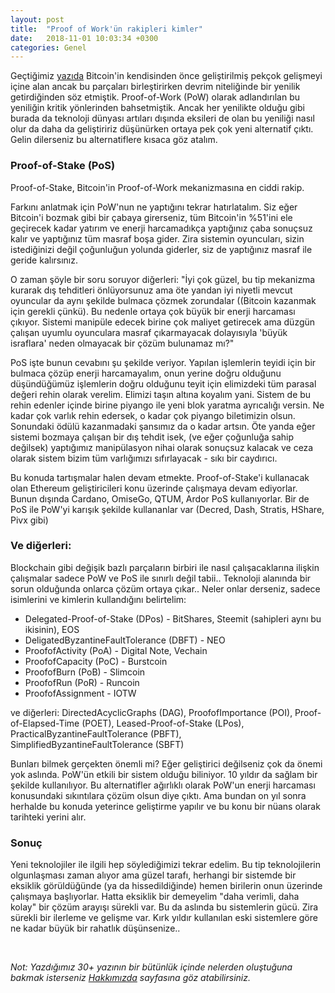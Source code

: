 ```yaml
---
layout: post
title:  "Proof of Work'ün rakipleri kimler"
date:   2018-11-01 10:03:34 +0300
categories: Genel
---
```




Geçtiğimiz [yazıda](https://ademimerkezi.com/genel/2018/11/01/Bitcoin-uzlasmasi-proof-of-work.html) Bitcoin'in kendisinden önce geliştirilmiş pekçok gelişmeyi içine alan ancak bu parçaları birleştirirken devrim niteliğinde bir yenilik getirdiğinden söz etmiştik. Proof-of-Work (PoW) olarak adlandırılan bu yeniliğin kritik yönlerinden bahsetmiştik. Ancak her yenilikte olduğu gibi burada da teknoloji dünyası artıları dışında eksileri de olan bu yeniliği nasıl olur da daha da geliştiririz düşünürken ortaya pek çok yeni alternatif çıktı. Gelin dilerseniz bu alternatiflere kısaca göz atalım. 

### Proof-of-Stake (PoS)

Proof-of-Stake, Bitcoin'in Proof-of-Work mekanizmasına en ciddi rakip. 

Farkını anlatmak için PoW'nun ne yaptığını tekrar hatırlatalım. Siz eğer Bitcoin'i bozmak gibi bir çabaya girerseniz, tüm Bitcoin'in %51'ini ele geçirecek kadar yatırım ve enerji harcamadıkça yaptığınız çaba sonuçsuz kalır ve yaptığınız tüm masraf boşa gider. Zira sistemin oyuncuları, sizin istediğinizi değil çoğunluğun yolunda giderler, siz de yaptığınız masraf ile geride kalırsınız. 

O zaman şöyle bir soru soruyor diğerleri: "İyi çok güzel, bu tip mekanizma kurarak dış tehditleri önlüyorsunuz ama öte yandan iyi niyetli mevcut oyuncular da aynı şekilde bulmaca çözmek zorundalar ((Bitcoin kazanmak için gerekli çünkü). Bu nedenle ortaya çok büyük bir enerji harcaması çıkıyor. Sistemi manipüle edecek birine çok maliyet getirecek ama düzgün çalışan uyumlu oyunculara masraf çıkarmayacak dolayısıyla 'büyük israflara' neden olmayacak bir çözüm bulunamaz mı?"

PoS işte bunun cevabını şu şekilde veriyor. Yapılan işlemlerin teyidi için bir bulmaca çözüp enerji harcamayalım, onun yerine doğru olduğunu düşündüğümüz işlemlerin doğru olduğunu teyit için elimizdeki tüm parasal değeri rehin olarak verelim. Elimizi taşın altına koyalım yani. Sistem de bu rehin edenler içinde birine piyango ile yeni blok yaratma ayrıcalığı versin. Ne kadar çok varlık rehin edersek, o kadar çok piyango biletimizin olsun. Sonundaki ödülü kazanmadaki şansımız da o kadar artsın. Öte yanda eğer sistemi bozmaya çalışan bir dış tehdit isek, (ve eğer çoğunluğa sahip değilsek) yaptığımız manipülasyon nihai olarak sonuçsuz kalacak ve ceza olarak sistem bizim tüm varlığımızı sıfırlayacak - sıkı bir caydırıcı.

Bu konuda tartışmalar halen devam etmekte. Proof-of-Stake'i kullanacak olan Ethereum geliştiricileri konu üzerinde çalışmaya devam ediyorlar. Bunun dışında Cardano, OmiseGo, QTUM, Ardor PoS kullanıyorlar. Bir de PoS ile PoW'yi karışık şekilde kullananlar var (Decred, Dash, Stratis, HShare, Pivx gibi)

### Ve diğerleri:

Blockchain gibi değişik bazlı parçaların birbiri ile nasıl çalışacaklarına ilişkin çalışmalar sadece PoW ve PoS ile sınırlı değil tabii.. Teknoloji alanında bir sorun olduğunda onlarca çözüm ortaya çıkar.. Neler onlar derseniz, sadece isimlerini ve kimlerin kullandığını belirtelim: 

- Delegated-Proof-of-Stake (DPos) - BitShares, Steemit (sahipleri aynı bu ikisinin), EOS
- DeligatedByzantineFaultTolerance (DBFT) - NEO
- ProofofActivity (PoA) - Digital Note, Vechain
- ProofofCapacity (PoC) - Burstcoin
- ProofofBurn (PoB) - Slimcoin
- ProofofRun (PoR) - Runcoin
- ProofofAssignment - IOTW

ve diğerleri: DirectedAcyclicGraphs (DAG), ProofofImportance (POI), Proof-of-Elapsed-Time (POET), Leased-Proof-of-Stake (LPos), PracticalByzantineFaultTolerance (PBFT), SimplifiedByzantineFaultTolerance (SBFT)

Bunları bilmek gerçekten önemli mi? Eğer geliştirici değilseniz çok da önemi yok aslında. PoW'ün etkili bir sistem olduğu biliniyor. 10 yıldır da sağlam bir şekilde kullanılıyor. Bu alternatifler ağırlıklı olarak PoW'un enerji harcaması konusundaki sıkıntılara çözüm olsun diye çıktı. Ama bundan on yıl sonra herhalde bu konuda yeterince geliştirme yapılır ve bu konu bir nüans olarak tarihteki yerini alır. 

### Sonuç

Yeni teknolojiler ile ilgili hep söylediğimizi tekrar edelim. Bu tip teknolojilerin olgunlaşması zaman alıyor ama güzel tarafı, herhangi bir sistemde bir eksiklik görüldüğünde (ya da hissedildiğinde) hemen birilerin onun üzerinde çalışmaya başlıyorlar. Hatta eksiklik bir demeyelim "daha verimli, daha kolay" bir çözüm arayışı sürekli var. Bu da aslında bu sistemlerin gücü. Zira sürekli bir ilerleme ve gelişme var. Kırk yıldır kullanılan eski sistemlere göre ne kadar büyük bir rahatlık düşünsenize.. 

&nbsp;

*Not: Yazdığımız 30+ yazının bir bütünlük içinde nelerden oluştuğuna bakmak isterseniz [Hakkımızda](http://ademimerkezi.com/about/) sayfasına göz atabilirsiniz.* 


